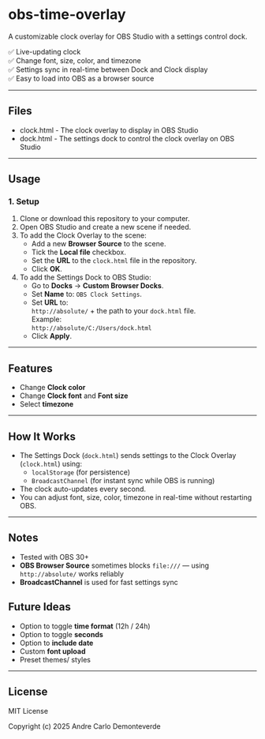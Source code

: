 # obs-time-overlay
A customizable clock overlay for OBS Studio with a settings control dock.

✅ Live-updating clock  
✅ Change font, size, color, and timezone  
✅ Settings sync in real-time between Dock and Clock display  
✅ Easy to load into OBS as a browser source  

---

## Files

- clock.html - The clock overlay to display in OBS Studio
- dock.html - The settings dock to control the clock overlay on OBS Studio

---

## Usage

### 1. Setup

1. Clone or download this repository to your computer.
2. Open OBS Studio and create a new scene if needed.
3. To add the Clock Overlay to the scene:
    - Add a new **Browser Source** to the scene.
    - Tick the **Local file** checkbox.
    - Set the **URL** to the `clock.html` file in the repository.
    - Click **OK**.
4. To add the Settings Dock to OBS Studio:
    - Go to **Docks** → **Custom Browser Docks**.
    - Set **Name** to: `OBS Clock Settings`.
    - Set **URL** to:  
      `http://absolute/` + the path to your `dock.html` file.  
      Example:  
      `http://absolute/C:/Users/dock.html`
    - Click **Apply**.

---

## Features

- Change **Clock color**
- Change **Clock font** and **Font size**
- Select **timezone**

---

## How It Works

- The Settings Dock (`dock.html`) sends settings to the Clock Overlay (`clock.html`) using:
    - `localStorage` (for persistence)
    - `BroadcastChannel` (for instant sync while OBS is running)
- The clock auto-updates every second.
- You can adjust font, size, color, timezone in real-time without restarting OBS.

---

## Notes 

- Tested with OBS 30+
- **OBS Browser Source** sometimes blocks `file:///` — using `http://absolute/` works reliably
- **BroadcastChannel** is used for fast settings sync 

## Future Ideas

- Option to toggle **time format** (12h / 24h)
- Option to toggle **seconds**
- Option to **include date**
- Custom **font upload**
- Preset themes/ styles

---

## License
MIT License

Copyright (c) 2025 Andre Carlo Demonteverde